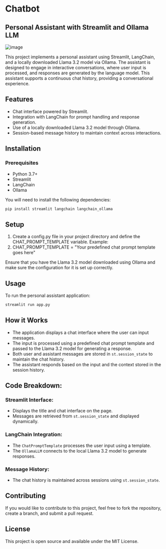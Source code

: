 # Chatbot
## Personal Assistant with Streamlit and Ollama LLM
![image](https://github.com/user-attachments/assets/ddddb490-7616-45ab-aeec-0982c4485f09)

This project implements a personal assistant using Streamlit, LangChain, and a locally downloaded Llama 3.2 model via Ollama. The assistant is designed to engage in interactive conversations, where user input is processed, and responses are generated by the language model. This assistant supports a continuous chat history, providing a conversational experience.

## Features
- Chat interface powered by Streamlit.
- Integration with LangChain for prompt handling and response generation.
- Use of a locally downloaded Llama 3.2 model through Ollama.
- Session-based message history to maintain context across interactions.

## Installation

### Prerequisites

- Python 3.7+
- Streamlit
- LangChain
- Ollama

You will need to install the following dependencies:

```bash
pip install streamlit langchain langchain_ollama
```

## Setup
1. Create a config.py file in your project directory and define the CHAT_PROMPT_TEMPLATE variable. Example:
2. CHAT_PROMPT_TEMPLATE = "Your predefined chat prompt template goes here"

Ensure that you have the Llama 3.2 model downloaded using Ollama and make sure the configuration for it is set up correctly.

## Usage
To run the personal assistant application:
```bash
streamlit run app.py
```
## How it Works

- The application displays a chat interface where the user can input messages.
- The input is processed using a predefined chat prompt template and passed to the Llama 3.2 model for generating a response.
- Both user and assistant messages are stored in `st.session_state` to maintain the chat history.
- The assistant responds based on the input and the context stored in the session history.

## Code Breakdown:

### Streamlit Interface:
- Displays the title and chat interface on the page.
- Messages are retrieved from `st.session_state` and displayed dynamically.

### LangChain Integration:
- The `ChatPromptTemplate` processes the user input using a template.
- The `OllamaLLM` connects to the local Llama 3.2 model to generate responses.

### Message History:
- The chat history is maintained across sessions using `st.session_state`.

## Contributing

If you would like to contribute to this project, feel free to fork the repository, create a branch, and submit a pull request.

## License

This project is open source and available under the MIT License.

